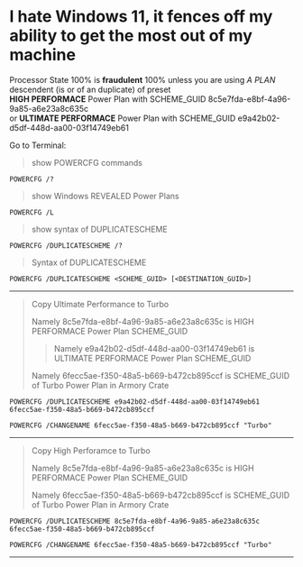 # I hate Windows 11, it fences off my ability to get the most out of my machine

Processor State 100% is **fraudulent** 100% unless you are using *A PLAN* descendent (is or of an duplicate) of preset <br> **HIGH PERFORMACE** Power Plan with SCHEME_GUID 8c5e7fda-e8bf-4a96-9a85-a6e23a8c635c <br>
                                                                                                                         or **ULTIMATE PERFORMACE** Power Plan with SCHEME_GUID e9a42b02-d5df-448d-aa00-03f14749eb61

Go to Terminal:
> show POWERCFG commands
> 

``` POWERCFG /? ```

> show Windows REVEALED Power Plans
> 

``` POWERCFG /L ```

> show syntax of DUPLICATESCHEME
> 

``` POWERCFG /DUPLICATESCHEME /? ```

> Syntax of DUPLICATESCHEME
> 

``` POWERCFG /DUPLICATESCHEME <SCHEME_GUID> [<DESTINATION_GUID>] ```

---

> Copy Ultimate Performance to Turbo
> 
> Namely 8c5e7fda-e8bf-4a96-9a85-a6e23a8c635c is HIGH PERFORMACE Power Plan SCHEME_GUID
> 
> >Namely e9a42b02-d5df-448d-aa00-03f14749eb61 is ULTIMATE PERFORMACE Power Plan SCHEME_GUID
> 
> Namely 6fecc5ae-f350-48a5-b669-b472cb895ccf is SCHEME_GUID of Turbo Power Plan in Armory Crate
> 

``` POWERCFG /DUPLICATESCHEME e9a42b02-d5df-448d-aa00-03f14749eb61 6fecc5ae-f350-48a5-b669-b472cb895ccf ```

``` POWERCFG /CHANGENAME 6fecc5ae-f350-48a5-b669-b472cb895ccf "Turbo" ```

--- 

> Copy High Perforamce to Turbo
> 
> Namely 8c5e7fda-e8bf-4a96-9a85-a6e23a8c635c is HIGH PERFORMACE Power Plan SCHEME_GUID
> 
> Namely 6fecc5ae-f350-48a5-b669-b472cb895ccf is SCHEME_GUID of Turbo Power Plan in Armory Crate
> 

``` POWERCFG /DUPLICATESCHEME 8c5e7fda-e8bf-4a96-9a85-a6e23a8c635c 6fecc5ae-f350-48a5-b669-b472cb895ccf ```

``` POWERCFG /CHANGENAME 6fecc5ae-f350-48a5-b669-b472cb895ccf "Turbo" ```

---
